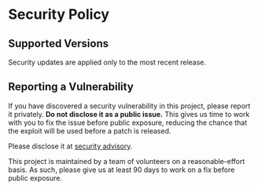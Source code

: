 # Security Policy

## Supported Versions

Security updates are applied only to the most recent release.

## Reporting a Vulnerability

If you have discovered a security vulnerability in this project, please report
it privately. **Do not disclose it as a public issue.** This gives us time to
work with you to fix the issue before public exposure, reducing the chance that
the exploit will be used before a patch is released.

Please disclose it at [security advisory](https://github.com/RustCrypto/RSA/security/advisories/new).

This project is maintained by a team of volunteers on a reasonable-effort basis.
As such, please give us at least 90 days to work on a fix before public exposure.
